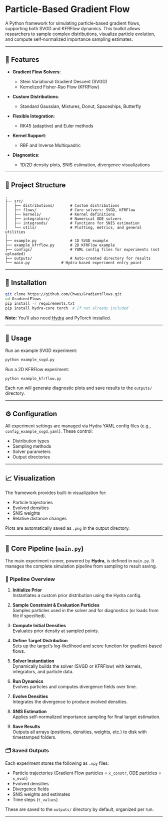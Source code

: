 # Particle-Based Gradient Flow

A Python framework for simulating particle-based gradient flows, supporting both SVGD and KFRFlow dynamics. This toolkit allows researchers to sample complex distributions, visualize particle evolution, and compute self-normalized importance sampling estimates.

---

## 🔧 Features

- **Gradient Flow Solvers**:
  - Stein Variational Gradient Descent (SVGD)
  - Kernelized Fisher-Rao Flow (KFRFlow)

- **Custom Distributions**:
  - Standard Gaussian, Mixtures, Donut, Spaceships, Butterfly

- **Flexible Integration**:
  - RK45 (adaptive) and Euler methods

- **Kernel Support**:
  - RBF and Inverse Multiquadric

- **Diagnostics**:
  - 1D/2D density plots, SNIS estimation, divergence visualizations

---

## 🧩 Project Structure

```
.
├── src/
│   ├── distributions/       # Custom distributions
│   ├── flows/               # Core solvers: SVGD, KFRFlow
│   ├── kernels/             # Kernel definitions
│   ├── integrators/         # Numerical ODE solvers
│   ├── integrands/          # Functions for SNIS estimation
│   └── utils/               # Plotting, metrics, and general utilities
│  
├── example.py               # 1D SVGD example
├── example_kfrflow.py       # 2D KFRFlow example
├── configs/                 # YAML config files for experiments (not uploaded)
├── outputs/                 # Auto-created directory for results
└── main.py              # Hydra-based experiment entry point
```

---

## 🚀 Installation

```bash
git clone https://github.com/Chwes/GradientFlows.git
cd GradientFlows
pip install -r requirements.txt
pip install hydra-core torch  # If not already included
```

**Note:** You’ll also need [Hydra](https://hydra.cc/) and PyTorch installed.

---

## 🧪 Usage

Run an example SVGD experiment:

```bash
python example_svgd.py
```

Run a 2D KFRFlow experiment:

```bash
python example_kfrflow.py
```

Each run will generate diagnostic plots and save results to the `outputs/` directory.

---

## ⚙️ Configuration

All experiment settings are managed via Hydra YAML config files (e.g., `config_example_svgd.yaml`). These control:

- Distribution types
- Sampling methods
- Solver parameters
- Output directories

---

## 📈 Visualization

The framework provides built-in visualization for:

- Particle trajectories
- Evolved densities
- SNIS weights
- Relative distance changes

Plots are automatically saved as `.png` in the output directory.

---

## 🧠 Core Pipeline (`main.py`)

The main experiment runner, powered by **Hydra**, is defined in `main.py`. It manages the complete simulation pipeline from sampling to result saving.

### 🔄 Pipeline Overview

1. **Initialize Prior**  
   Instantiates a custom prior distribution using the Hydra config.

2. **Sample Constraint & Evaluation Particles**  
   Samples particles used in the solver and for diagnostics (or loads from file if specified).

3. **Compute Initial Densities**  
   Evaluates prior density at sampled points.

4. **Define Target Distribution**  
   Sets up the target’s log-likelihood and score function for gradient-based flows.

5. **Solver Instantiation**  
   Dynamically builds the solver (SVGD or KFRFlow) with kernels, integrators, and particle data.

6. **Run Dynamics**  
   Evolves particles and computes divergence fields over time.

7. **Evolve Densities**  
   Integrates the divergence to produce evolved densities.

8. **SNIS Estimation**  
   Applies self-normalized importance sampling for final target estimation.

9. **Save Results**  
   Outputs all arrays (positions, densities, weights, etc.) to disk with timestamped folders.

### 🗂 Saved Outputs

Each experiment stores the following as `.npy` files:

- Particle trajectories (Gradient Flow particles = `x_constr`, ODE particles = `x_eval`)
- Evolved densities
- Divergence fields
- SNIS weights and estimates
- Time steps (`t_values`)

These are saved to the `outputs/` directory by default, organized per run.

---
